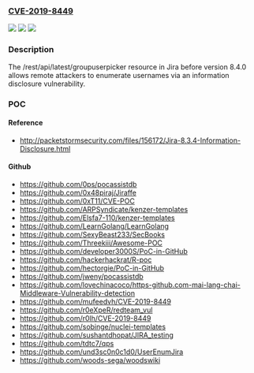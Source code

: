 ### [CVE-2019-8449](https://cve.mitre.org/cgi-bin/cvename.cgi?name=CVE-2019-8449)
![](https://img.shields.io/static/v1?label=Product&message=Jira&color=blue)
![](https://img.shields.io/static/v1?label=Version&message=%3C%208.4.0%20&color=brighgreen)
![](https://img.shields.io/static/v1?label=Vulnerability&message=Information%20Exposure&color=brighgreen)

### Description

The /rest/api/latest/groupuserpicker resource in Jira before version 8.4.0 allows remote attackers to enumerate usernames via an information disclosure vulnerability.

### POC

#### Reference
- http://packetstormsecurity.com/files/156172/Jira-8.3.4-Information-Disclosure.html

#### Github
- https://github.com/0ps/pocassistdb
- https://github.com/0x48piraj/Jiraffe
- https://github.com/0xT11/CVE-POC
- https://github.com/ARPSyndicate/kenzer-templates
- https://github.com/Elsfa7-110/kenzer-templates
- https://github.com/LearnGolang/LearnGolang
- https://github.com/SexyBeast233/SecBooks
- https://github.com/Threekiii/Awesome-POC
- https://github.com/developer3000S/PoC-in-GitHub
- https://github.com/hackerhackrat/R-poc
- https://github.com/hectorgie/PoC-in-GitHub
- https://github.com/jweny/pocassistdb
- https://github.com/lovechinacoco/https-github.com-mai-lang-chai-Middleware-Vulnerability-detection
- https://github.com/mufeedvh/CVE-2019-8449
- https://github.com/r0eXpeR/redteam_vul
- https://github.com/r0lh/CVE-2019-8449
- https://github.com/sobinge/nuclei-templates
- https://github.com/sushantdhopat/JIRA_testing
- https://github.com/tdtc7/qps
- https://github.com/und3sc0n0c1d0/UserEnumJira
- https://github.com/woods-sega/woodswiki

